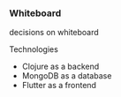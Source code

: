 ### Whiteboard

decisions on whiteboard

Technologies

- Clojure as a backend
- MongoDB as a database
- Flutter as a frontend
